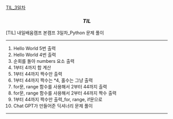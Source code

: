 [TIL_3일차](https://bmk0703.tistory.com/12)
### <center> *TIL* </center>
[TIL] 내일배움캠프 본캠프 3일차_Python 문제 풀이

---
1. Hello World 5번 출력
2. Hello World 4번 출력
3. 순회를 돌아 numbers 요소 출력
4. 1부터 4까지 합 계산
5. 1부터 44까지 짝수만 출력
6. 1부터 44까지 짝수는 *4, 홀수는 그냥 출력
7. for문, range 함수를 사용해서 2부터 44까지 출력
8. for문, range 함수를 사용해서 2부터 44까지 짝수 출력
9. 1부터 44까지 짝수만 출력_for, range, if문으로
10. Chat GPT가 만들어준 딕셔너리 문제 풀이
---